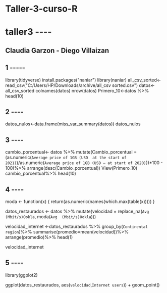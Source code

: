 # Taller-3-curso-R
# taller3 ----

## Claudia Garzon - Diego Villaizan


## 1 -----
library(tidyverse)
install.packages("naniar")
library(naniar)
all_csv_sorted<- read_csv("C:/Users/HP/Downloads/archive/all_csv sorted.csv")
datos<-all_csv_sorted
colnames(datos)
nrow(datos)
Primero_10<-datos %>%
  head(10)
## 2 ----


datos_nulos<-data.frame(miss_var_summary(datos))
datos_nulos
## 3 ----


cambio_porcentual<- datos %>%
  mutate(Cambio_porcentual = (as.numeric(`Average price of 1GB (USD  at the start of 2021)`)/as.numeric(`Average price of 1GB (USD – at start of 2020)`))*100 - 100)%>%
  arrange(desc(Cambio_porcentual))
View(Primero_10)
cambio_porcentual%>%
  head(10)
## 4 ----

moda <- function(x) {
  return(as.numeric(names(which.max(table(x)))))
}

datos_restaurados <- datos %>%
  mutate(velocidad = replace_na(`Avg 
(Mbit/s)Ookla`, moda(`Avg 
(Mbit/s)Ookla`)))

velocidad_internet <-datos_restaurados %>%
  group_by(`Continental region`)%>%
  summarise(promedio=mean(velocidad))%>%
  arrange(promedio)%>%
  head(1)

velocidad_internet
## 5 ----


library(ggplot2)

ggplot(datos_restaurados, aes(`velocidad`,`Internet users`)) + geom_point()

